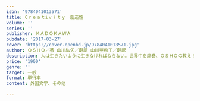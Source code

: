 ```yaml
---
isbn: '9784041013571'
title: Cｒｅａｔiｖｉｔｙ　創造性
volume: ''
series: ''
publisher: ＫＡＤＯＫＡＷＡ
pubdate: '2017-03-27'
cover: 'https://cover.openbd.jp/9784041013571.jpg'
author: ＯＳＨＯ／著 山川紘矢／翻訳 山川亜希子／翻訳
description: 人は生きたいように生きなければならない。世界中を席巻、ＯＳＨＯの教え！
price: '1900'
genre: ''
target: 一般
format: 単行本
content: 外国文学、その他

---
```

